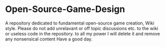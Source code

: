 Open-Source-Game-Design
=======================

A repository dedicated to fundamental open-source game creation, Wiki style.
Please do not add unrelavant or off topic discussions etc. to the wiki or useless code in the repository.
to all my power I will delete it and remove any nonsensical content
Have a good day.
